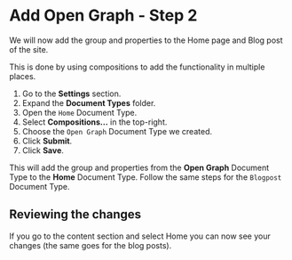# Add Open Graph - Step 2

We will now add the group and properties to the Home page and Blog post of the site.

This is done by using compositions to add the functionality in multiple places.

1. Go to the **Settings** section.
2. Expand the **Document Types** folder.
3. Open the `Home` Document Type.
4. Select **Compositions...** in the top-right.
5. Choose the `Open Graph` Document Type we created.
6. Click **Submit**.
7. Click **Save**.

This will add the group and properties from the **Open Graph** Document Type to the **Home** Document Type. Follow the same steps for the `Blogpost` Document Type.

## Reviewing the changes

If you go to the content section and select Home you can now see your changes (the same goes for the blog posts).
